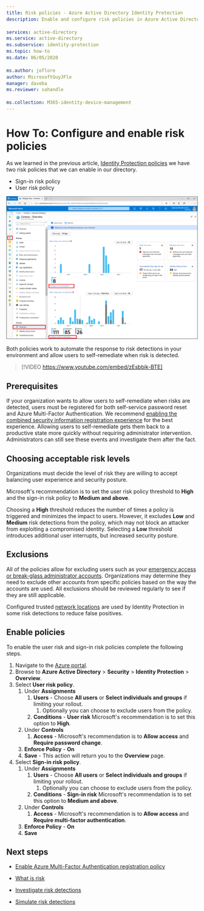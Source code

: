 ```yaml
---
title: Risk policies - Azure Active Directory Identity Protection
description: Enable and configure risk policies in Azure Active Directory Identity Protection

services: active-directory
ms.service: active-directory
ms.subservice: identity-protection
ms.topic: how-to
ms.date: 06/05/2020

ms.author: joflore
author: MicrosoftGuyJFlo
manager: daveba
ms.reviewer: sahandle

ms.collection: M365-identity-device-management
---
```

# How To: Configure and enable risk policies

As we learned in the previous article, [Identity Protection policies](concept-identity-protection-policies.md) we have two risk policies that we can enable in our directory. 

- Sign-in risk policy
- User risk policy

![Security overview page to enable user and sign-in risk policies](./media/howto-identity-protection-configure-risk-policies/identity-protection-security-overview.png)

Both policies work to automate the response to risk detections in your environment and allow users to self-remediate when risk is detected. 

> [!VIDEO https://www.youtube.com/embed/zEsbbik-BTE]

## Prerequisites 

If your organization wants to allow users to self-remediate when risks are detected, users must be registered for both self-service password reset and Azure Multi-Factor Authentication. We recommend [enabling the combined security information registration experience](../authentication/howto-registration-mfa-sspr-combined.md) for the best experience. Allowing users to self-remediate gets them back to a productive state more quickly without requiring administrator intervention. Administrators can still see these events and investigate them after the fact. 

## Choosing acceptable risk levels

Organizations must decide the level of risk they are willing to accept balancing user experience and security posture. 

Microsoft's recommendation is to set the user risk policy threshold to **High** and the sign-in risk policy to **Medium and above**.

Choosing a **High** threshold reduces the number of times a policy is triggered and minimizes the impact to users. However, it excludes **Low** and **Medium** risk detections from the policy, which may not block an attacker from exploiting a compromised identity. Selecting a **Low** threshold introduces additional user interrupts, but increased security posture.

## Exclusions

All of the policies allow for excluding users such as your [emergency access or break-glass administrator accounts](../roles/security-emergency-access.md). Organizations may determine they need to exclude other accounts from specific policies based on the way the accounts are used. All exclusions should be reviewed regularly to see if they are still applicable.

Configured trusted [network locations](../conditional-access/location-condition.md) are used by Identity Protection in some risk detections to reduce false positives.

## Enable policies

To enable the user risk and sign-in risk policies complete the following steps.

1. Navigate to the [Azure portal](https://portal.azure.com).
1. Browse to **Azure Active Directory** > **Security** > **Identity Protection** > **Overview**.
1. Select **User risk policy**.
   1. Under **Assignments**
      1. **Users** - Choose **All users** or **Select individuals and groups** if limiting your rollout.
         1. Optionally you can choose to exclude users from the policy.
      1. **Conditions** - **User risk** Microsoft's recommendation is to set this option to **High**.
   1. Under **Controls**
      1. **Access** - Microsoft's recommendation is to **Allow access** and **Require password change**.
   1. **Enforce Policy** - **On**
   1. **Save** - This action will return you to the **Overview** page.
1. Select **Sign-in risk policy**.
   1. Under **Assignments**
      1. **Users** - Choose **All users** or **Select individuals and groups** if limiting your rollout.
         1. Optionally you can choose to exclude users from the policy.
      1. **Conditions** - **Sign-in risk** Microsoft's recommendation is to set this option to **Medium and above**.
   1. Under **Controls**
      1. **Access** - Microsoft's recommendation is to **Allow access** and **Require multi-factor authentication**.
   1. **Enforce Policy** - **On**
   1. **Save**

## Next steps

- [Enable Azure Multi-Factor Authentication registration policy](howto-identity-protection-configure-mfa-policy.md)

- [What is risk](concept-identity-protection-risks.md)

- [Investigate risk detections](howto-identity-protection-investigate-risk.md)

- [Simulate risk detections](howto-identity-protection-simulate-risk.md)
